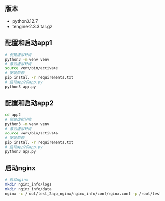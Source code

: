 ## 版本
- python3.12.7
- tengine-2.3.3.tar.gz

## 配置和启动app1
```bash
# 创建虚拟环境
python3 -m venv venv
# 激活虚拟环境
source venv/bin/activate
# 安装依赖
pip install -r requirements.txt
# 启动app2的app.py
python3 app.py
```

## 配置和启动app2
```bash
cd app2
# 创建虚拟环境
python3 -m venv venv
# 激活虚拟环境
source venv/bin/activate
# 安装依赖
pip install -r requirements.txt
# 启动app2的app.py
python3 app.py
```

## 启动nginx
```bash
# 启动nginx
mkdir nginx_info/logs
mkdir nginx_info/data
nginx -c /root/test_2app_nginx/nginx_info/conf/nginx.conf -p /root/test_2app_nginx/nginx_info/
```